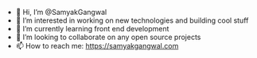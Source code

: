 - 👋 Hi, I’m @SamyakGangwal
- 👀 I’m interested in working on new technologies and building cool stuff 
- 🌱 I’m currently learning front end development
- 💞️ I’m looking to collaborate on any open source projects
- 📫 How to reach me: https://samyakgangwal.com

<!---
SamyakGangwal/SamyakGangwal is a ✨ special ✨ repository because its `README.md` (this file) appears on your GitHub profile.
You can click the Preview link to take a look at your changes.
--->
